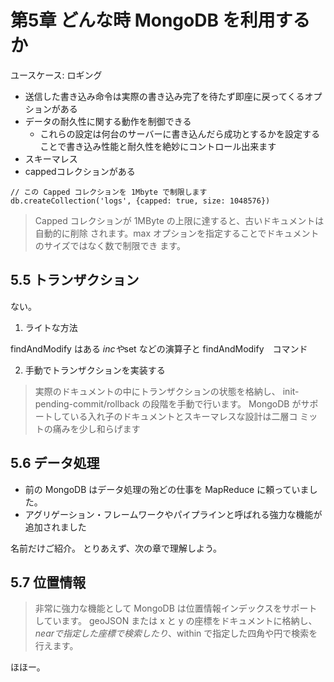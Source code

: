 # 第5章 どんな時 MongoDB を利用するか


ユースケース: ロギング

* 送信した書き込み命令は実際の書き込み完了を待たず即座に戻ってくるオプションがある
* データの耐久性に関する動作を制御できる
  * これらの設定は何台のサーバーに書き込んだら成功とするかを設定することで書き込み性能と耐久性を絶妙にコントロール出来ます
* スキーマレス
* cappedコレクションがある

```
// この Capped コレクションを 1Mbyte で制限します
db.createCollection('logs', {capped: true, size: 1048576})
```

> Capped コレクションが 1MByte の上限に達すると、古いドキュメントは自動的に削除
> されます。max オプションを指定することでドキュメントのサイズではなく数で制限でき
> ます。


## 5.5 トランザクション

ない。

1. ライトな方法

findAndModify はある
$inc や$set などの演算子と findAndModify　コマンド

2. 手動でトランザクションを実装する

> 実際のドキュメントの中にトランザクションの状態を格納し、
> init-pending-commit/rollback の段階を手動で行います。
> MongoDB がサポートしている入れ子のドキュメントとスキーマレスな設計は二層コ
> ミットの痛みを少し和らげます

## 5.6 データ処理

* 前の MongoDB はデータ処理の殆どの仕事を MapReduce に頼っていました。
* アグリゲーション・フレームワークやパイプラインと呼ばれる強力な機能が追加されました

名前だけご紹介。
とりあえず、次の章で理解しよう。

## 5.7 位置情報

> 非常に強力な機能として MongoDB は位置情報インデックスをサポートしています。
> geoJSON または x と y の座標をドキュメントに格納し、$near で指定した座標で検索し
> たり、$within で指定した四角や円で検索を行えます。

ほほー。

